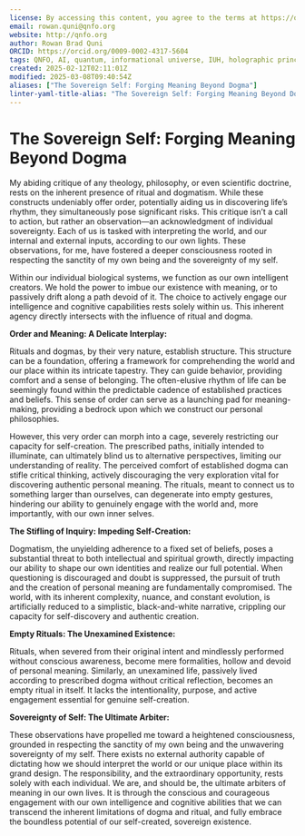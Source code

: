 ```yaml
---
license: By accessing this content, you agree to the terms at https://qnfo.org/LICENSE
email: rowan.quni@qnfo.org
website: http://qnfo.org
author: Rowan Brad Quni
ORCID: https://orcid.org/0009-0002-4317-5604
tags: QNFO, AI, quantum, informational universe, IUH, holographic principle
created: 2025-02-12T02:11:01Z
modified: 2025-03-08T09:40:54Z
aliases: ["The Sovereign Self: Forging Meaning Beyond Dogma"]
linter-yaml-title-alias: "The Sovereign Self: Forging Meaning Beyond Dogma"
---
```


# The Sovereign Self: Forging Meaning Beyond Dogma

My abiding critique of any theology, philosophy, or even scientific doctrine, rests on the inherent presence of ritual and dogmatism. While these constructs undeniably offer order, potentially aiding us in discovering life’s rhythm, they simultaneously pose significant risks. This critique isn’t a call to action, but rather an observation—an acknowledgment of individual sovereignty. Each of us is tasked with interpreting the world, and our internal and external inputs, according to our own lights. These observations, for me, have fostered a deeper consciousness rooted in respecting the sanctity of my own being and the sovereignty of my self.

Within our individual biological systems, we function as our own intelligent creators. We hold the power to imbue our existence with meaning, or to passively drift along a path devoid of it. The choice to actively engage our intelligence and cognitive capabilities rests solely within us. This inherent agency directly intersects with the influence of ritual and dogma.

**Order and Meaning: A Delicate Interplay:**

Rituals and dogmas, by their very nature, establish structure. This structure can be a foundation, offering a framework for comprehending the world and our place within its intricate tapestry. They can guide behavior, providing comfort and a sense of belonging. The often-elusive rhythm of life can be seemingly found within the predictable cadence of established practices and beliefs. This sense of order can serve as a launching pad for meaning-making, providing a bedrock upon which we construct our personal philosophies.

However, this very order can morph into a cage, severely restricting our capacity for self-creation. The prescribed paths, initially intended to illuminate, can ultimately blind us to alternative perspectives, limiting our understanding of reality. The perceived comfort of established dogma can stifle critical thinking, actively discouraging the very exploration vital for discovering authentic personal meaning. The rituals, meant to connect us to something larger than ourselves, can degenerate into empty gestures, hindering our ability to genuinely engage with the world and, more importantly, with our own inner selves.

**The Stifling of Inquiry: Impeding Self-Creation:**

Dogmatism, the unyielding adherence to a fixed set of beliefs, poses a substantial threat to both intellectual and spiritual growth, directly impacting our ability to shape our own identities and realize our full potential. When questioning is discouraged and doubt is suppressed, the pursuit of truth and the creation of personal meaning are fundamentally compromised. The world, with its inherent complexity, nuance, and constant evolution, is artificially reduced to a simplistic, black-and-white narrative, crippling our capacity for self-discovery and authentic creation.

**Empty Rituals: The Unexamined Existence:**

Rituals, when severed from their original intent and mindlessly performed without conscious awareness, become mere formalities, hollow and devoid of personal meaning. Similarly, an unexamined life, passively lived according to prescribed dogma without critical reflection, becomes an empty ritual in itself. It lacks the intentionality, purpose, and active engagement essential for genuine self-creation.

**Sovereignty of Self: The Ultimate Arbiter:**

These observations have propelled me toward a heightened consciousness, grounded in respecting the sanctity of my own being and the unwavering sovereignty of my self. There exists no external authority capable of dictating how we should interpret the world or our unique place within its grand design. The responsibility, and the extraordinary opportunity, rests solely with each individual. We are, and should be, the ultimate arbiters of meaning in our own lives. It is through the conscious and courageous engagement with our own intelligence and cognitive abilities that we can transcend the inherent limitations of dogma and ritual, and fully embrace the boundless potential of our self-created, sovereign existence.
